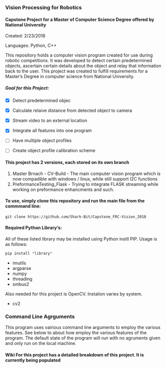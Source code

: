 ### Vision Processing for Robotics

#### Capstone Project for a Master of Computer Science Degree offered by National University

Created: 2/23/2018

Languages: Python, C++ 

This repository holds a computer vision program created for use during robotic competitions. It was developed to detect certain predetermined objects, ascertain certain details about the object and relay that information back to the user. This project was created to fulfill requirements for a Master’s Degree in computer science from National University.

##### Goal for this Project:

- [x] Detect predetermined objec 
- [x] Calculate relaive distance from detected object to camera
- [x] Stream video to an external location
- [x] Integrate all features into one program
- [ ] Have multiple object profiles
- [ ] Create object profile calibration scheme


#### This project has 2 versions, each stored on its own branch

1. Master Brnach - CV-Build - The main computer vision program which is now compadible with windows / linux, while still support I2C functions
2. PreformanceTesting_Flask - Trying to integrate FLASK streaming while working on preformance enhancments and such. 

#### To use, simply clone this repository and run the main file from the commmand line:

```
git clone https://github.com/Shark-Bit/Capstone_FRC-Vision_2018
```

#### Required Python Library’s: 

All of these listed library may be installed using Python instll PIP. Usage is as follows:


```python
pip install *library*
```
- imutils
- argparse
- numpy
- threading
- smbus2

Also needed for this project is OpenCV. Instalion varies by system.

- cv2


### Command Line Agrguments

This program uses vairious command line arguments to employ the various features. See below to about how employ the various features of the program. The default state of the program will run with no agruments given and only run on the local machine.






#### Wiki For this project has a detailed breakdown of this project. It is currently being populated
